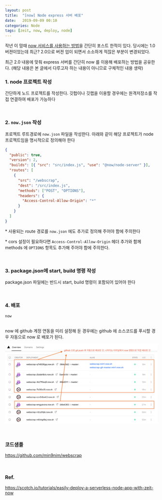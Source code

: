 ```yaml
---
layout: post
title:  "[now] Node express 서버 배포"
date:   2019-09-09 00:10
categories: Node
tags: [zeit, now, deploy, node]
---
```

작년 이 맘때 [now 서비스를 사용하는 방법](/2018/10/zeit-now/)을 간단히 포스트 한적이 있다. 당시에는 1.0 버젼이었는데 최근? 2.0으로 버젼 업이 되면서 소소하게 적잖은 부분이 변경되었다.

최근 2.0 내용에 맞춰 express 서버를 간단히 now 를 이용해 배포하는 방법을 공유한다. (해당 내용은 본 글에서 다루고자 하는 내용이 아니므로 구체적인 내용 생략)
 
<br>

### 1\. node 프로젝트 작성
간단하게 노드 프로젝트를 작성한다. 깃헙이나 깃랩을 이용할 경우에는 원격저장소를 작접 연결하여 배포가 가능하다

<br>

### 2\. `now.json` 작성
프로젝트 루트경로에 `now.json` 파일을 작성한다. 아래와 같이 해당 프로젝트가 node 프로젝트임을 명시적으로 정의해야 한다
```json
{
  "public": true,
  "version": 2,
  "builds": [{ "src": "src/index.js", "use": "@now/node-server" }],
  "routes": [
    {
      "src": "/webscrap",
      "dest": "/src/index.js",
      "methods": ["POST", "OPTIONS"],
      "headers": {
        "Access-Control-Allow-Origin": "*"
      }
    }
  ]
}
```
\* 사용되는 route 경로를 `now.json` 에도 추가로 정의해 주어야 함에 주의한다

\* cors 설정이 필요하다면 `Access-Control-Allow-Origin` 헤더 추가와 함께 methods 에 `OPTIONS` 항목도 추가해 주어야 함에 주의한다. 

<br>

### 3\. package.json에 start, build 명령 작성
package.json 파일에는 반드시 start, build 명령이 포함되어 있어야 한다

<br>

### 4\. 배포
```
now
```
<br>
now 에 github 계정 연동을 미리 설정해 둔 경우에는 github 에 소스코드를 푸시할 경우 자동으로 now 로 배포가 된다.

![](/images/now-deploy.png)

<br>

### 코드샘플
https://github.com/min9nim/webscrap

<br>

### Ref.
https://scotch.io/tutorials/easily-deploy-a-serverless-node-app-with-zeit-now


